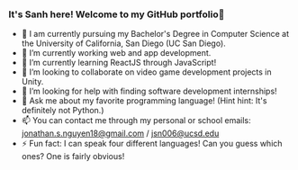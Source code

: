 ### It's Sanh here! Welcome to my GitHub portfolio👋


- 🏫 I am currently pursuing my Bachelor's Degree in Computer Science at the University of California, San Diego (UC San Diego).
- 🔭 I’m currently working web and app development.
- 🌱 I’m currently learning ReactJS through JavaScript!
- 👯 I’m looking to collaborate on video game development projects in Unity.
- 🤔 I’m looking for help with finding software development internships!
- 💬 Ask me about my favorite programming language! (Hint hint: It's definitely not Python.)
- 📫 You can contact me through my personal or school emails: jonathan.s.nguyen18@gmail.com / jsn006@ucsd.edu
- ⚡ Fun fact: I can speak four different languages! Can you guess which ones? One is fairly obvious!
